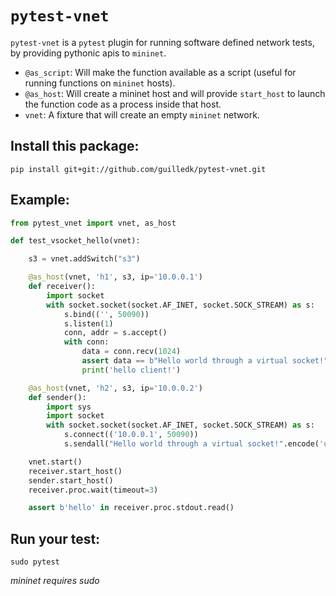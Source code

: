 # `pytest-vnet`

`pytest-vnet` is a `pytest` plugin for running software defined network tests, by providing pythonic apis to `mininet`.

- `@as_script`: Will make the function available as a script (useful for running functions on `mininet` hosts).
- `@as_host`: Will create a mininet host and will provide ``start_host`` to launch the function code as a process inside that host.
- `vnet`: A fixture that will create an empty `mininet` network.

## Install this package:

	pip install git+git://github.com/guilledk/pytest-vnet.git

## Example:

```python
from pytest_vnet import vnet, as_host

def test_vsocket_hello(vnet):

    s3 = vnet.addSwitch("s3")

    @as_host(vnet, 'h1', s3, ip='10.0.0.1')
    def receiver():
        import socket
        with socket.socket(socket.AF_INET, socket.SOCK_STREAM) as s:
            s.bind(('', 50090))
            s.listen(1)
            conn, addr = s.accept()
            with conn:
                data = conn.recv(1024)
                assert data == b"Hello world through a virtual socket!"
                print('hello client!')

    @as_host(vnet, 'h2', s3, ip='10.0.0.2')
    def sender():
        import sys
        import socket
        with socket.socket(socket.AF_INET, socket.SOCK_STREAM) as s:
            s.connect(('10.0.0.1', 50090))
            s.sendall("Hello world through a virtual socket!".encode('utf-8'))

    vnet.start()
    receiver.start_host()
    sender.start_host()
    receiver.proc.wait(timeout=3)

    assert b'hello' in receiver.proc.stdout.read()
```

## Run your test:

	sudo pytest

_mininet requires sudo_